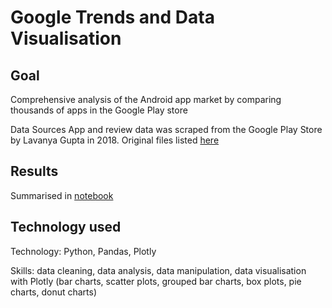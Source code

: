 # Google Trends and Data Visualisation

## Goal

Comprehensive analysis of the Android app market by comparing thousands of apps in the Google Play store

Data Sources
App and review data was scraped from the Google Play Store by Lavanya Gupta in 2018. Original files listed [here](https://www.kaggle.com/datasets/lava18/google-play-store-apps)

## Results

Summarised in [notebook](https://github.com/MunMunL/Data_Analysis_Portfolio/tree/main/Google_Playstore_App_Analytics) 
  
## Technology used

Technology: Python, Pandas, Plotly

Skills: data cleaning, data analysis, data manipulation, data visualisation with Plotly (bar charts, scatter plots, grouped bar charts, box plots, pie charts, donut charts)
